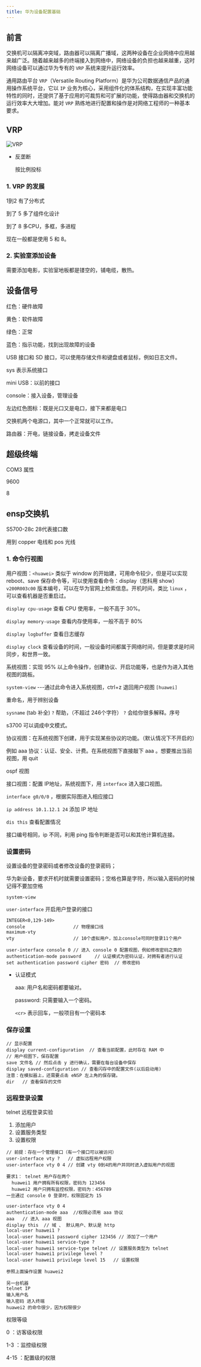 ```yaml
---
title: 华为设备配置基础
---
```


## 前言

交换机可以隔离冲突域，路由器可以隔离广播域，这两种设备在企业网络中应用越来越广泛。随着越来越多的终端接入到网络中，网络设备的负担也越来越重，这时网络设备可以通过华为专有的 `VRP` 系统来提升运行效率。

通用路由平台 `VRP`（Versatile Routing Platform）是华为公司数据通信产品的通用操作系统平台，它以 `IP` 业务为核心，采用组件化的体系结构，在实现丰富功能特性的同时，还提供了基于应用的可裁剪和可扩展的功能，使得路由器和交换机的运行效率大大增加。能对 `VRP` 熟练地进行配置和操作是对网络工程师的一种基本要求。

## VRP

![VRP]({{site.baseurl}}/img/VRP.png)

- 反垄断

  按比例投标

### 1. VRP 的发展

1到2 有了分布式

到了 5 多了组件化设计

到了 8 多CPU，多框，多进程

现在一般都是使用 5 和 8。



### 2. 实验室添加设备

需要添加电影，实验室地板都是镂空的，铺电缆，散热。

## 设备信号

红色：硬件故障

黄色：软件故障

绿色：正常

蓝色：指示功能，找到出现故障的设备

USB 接口和 SD 接口，可以使用存储文件和键盘或者鼠标，例如日志文件。

sys 表示系统接口

mini USB：以前的接口

console：接入设备，管理设备

左边红色图标：既是光口又是电口，接下来都是电口

交换机两个电源口，其中一个正常就可以工作。

路由器：开电，链接设备，拷走设备文件

## 超级终端

COM3 属性

9600

8

## ensp交换机

S5700-28c 28代表接口数

用到 copper 电线和 pos 光线

### 1. 命令行视图

用户视图：`<huawei>`  类似于 window 的开始建，可用命令较少，但是可以实现 reboot、save 保存命令等，可以使用查看命令：display（思科用 show） `v200R003c00`  版本编号，可以在华为官网上检索信息。开机时间，类比 `linux` ，可以查看机器是否重启过。

`display cpu-usage` 查看 CPU 使用率，一般不高于 30%。

`display memory-usage` 查看内存使用率，一般不高于 80%

`display logbuffer` 查看日志缓存

`display clock` 查看设备的时间，一般设备时间都属于网络时间，但是要求是时间同步，和世界一致。

系统视图：实现 95% 以上命令操作，创建协议、开启功能等，也是作为进入其他视图的跳板。

`system-view`  ---通过此命令进入系统视图，ctrl+z 退回用户视图 `[huawei]`

重命名，用于辨别设备

`sysname` (tab 补全)  `?` 帮助，（不超过 246个字符） `?` 会给你很多解释。序号

s3700 可以调成中文模式。

协议视图：在系统视图下创建，用于实现某些协议的功能。（默认情况下不开启的）

例如 aaa 协议：认证、安全、计费。在系统视图下直接敲下 aaa 。想要推出当前视图，用 quit

ospf 视图

接口视图：配置 IP地址，系统视图下，用 `interface` 进入接口视图。 

`interface g0/0/0` ，根据实际图进入相应接口

`ip address 10.1.12.1 24` 添加 IP 地址

`dis this` 查看配置情况

接口编号相同，ip 不同，利用 ping 指令判断是否可以和其他计算机连接。

### 设置密码

设置设备的登录密码或者修改设备的登录密码；

华为新设备，要求开机时就需要设置密码；空格也算是字符，所以输入密码的时候记得不要加空格

`system-view`

`user-interface` 开启用户登录的接口

```
INTEGER<0,129-149>
console                  // 物理接口线
maximum-vty  
vty                      // 10个虚拟用户，加上console可同时登录11个用户

user-interface console 0 // 进入 console 0 配置视图，例如修改密码之类的
authentication-mode password     // 认证模式为密码认证，对拥有者进行认证
set authentication password cipher 密码  // 修改密码  
```

- 认证模式

  aaa: 用户名和密码都要输对。

  password: 只需要输入一个密码。

  `<cr>` 表示回车，一般项目有一个密码本

### 保存设置

```
// 显示配置
display current-configuration  // 查看当前配置，此时存在 RAM 中
// 用户视图下，保存配置
save 文件名 // 然后点击 y 进行确认，需要在每台设备中保存
display saved-configuration // 查看闪存中的配置文件(以后启动用)
注意：在模拟器上，还需要点击 eNSP 左上角的保存键。
dir   // 查看保存的文件
```

### 远程登录设置

telnet 远程登录实验

1. 添加用户
2. 设置服务类型
3. 设置权限

```
// 前提：存在一个管理接口（有一个接口可以被访问）
user-interface vty ?   // 虚拟远程用户权限
user-interface vty 0 4 // 创建 vty 0到4的用户并同时进入虚拟用户的视图

要求1： telnet 用户存在两个
  huawei1 用户拥有所有权限，密码为 123456
  huawei2 用户只拥有监控权限，密码为：456789
一旦通过 console 0 登录时，权限固定为 15

user-interface vty 0 4
authentication-mode aaa  //权限必须用 aaa 协议
aaa   // 进入 aaa 视图
display this  // 域 、 默认用户、默认是 http
local-user huawei1 ?
local-user huawei1 password cipher 123456 // 添加了一个用户
local-user huawei1 service-type ?
local-user huawei1 service-type telnet // 设置服务类型为 telnet 
local-user huawei1 privilege level ?
local-user huawei1 privilege level 15   // 设置权限

参照上面操作设置 huawei2

另一台机器
telnet IP
输入用户名
输入密码 进入终端
huawei2 的命令很少，因为权限很少
```

权限等级

0 ：访客级权限

1-3 ：监控级权限

4-15 ：配置级的权限